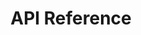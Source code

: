 ---
includes:
  - introduction
  - rest
  - websocket

title: API Reference

language_tabs:
  - javascript

toc_footers:
  - <a href='https://bitfinex.com'><strong>Back to Bitfinex</strong></a>
---